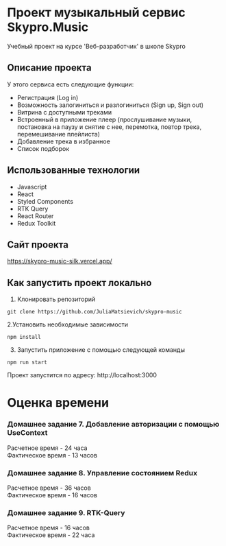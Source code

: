 # Проект музыкальный сервис Skypro.Music

Учебный проект на курсе 'Веб-разработчик' в школе Skypro

## Описание проекта

У этого сервиса есть следующие функции:

   - Регистрация (Log in)
   - Возможность залогиниться и разлогиниться (Sign up, Sign out)
   - Витрина с доступными треками
   - Встроенный в приложение плеер (прослушивание музыки, постановка на паузу и снятие с нее, перемотка, повтор трека, перемешивание плейлиста)
   - Добавление трека в избранное
   - Список подборок

## Использованные технологии

- Javascript
- React
- Styled Components
- RTK Query
- React Router
- Redux Toolkit

## Сайт проекта

https://skypro-music-silk.vercel.app/

## Как запустить проект локально

1. Клонировать репозиторий

```
git clone https://github.com/JuliaMatsievich/skypro-music
```

2.Установить необходимые зависимости

```
npm install
```

3. Запустить приложение с помощью следующей команды

```
npm run start
```

Проект запустится по адресу: http://localhost:3000

# Оценка времени

### Домашнее задание 7. Добавление авторизации с помощью UseContext

Расчетное время  - 24 часа \
Фактическое время - 13 часов


### Домашнее задание 8. Управление состоянием Redux

Расчетное время  - 36 часов \
Фактическое время - 16 часов

### Домашнее задание 9. RTK-Query

Расчетное время  - 16 часов \
Фактическое время - 22 часа

